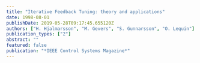 ```yaml
---
title: "Iterative Feedback Tuning: theory and applications"
date: 1998-08-01
publishDate: 2019-05-28T09:17:45.655120Z
authors: ["H. Hjalmarsson", "M. Gevers", "S. Gunnarsson", "O. Lequin"]
publication_types: ["2"]
abstract: ""
featured: false
publication: "*IEEE Control Systems Magazine*"
---
```



